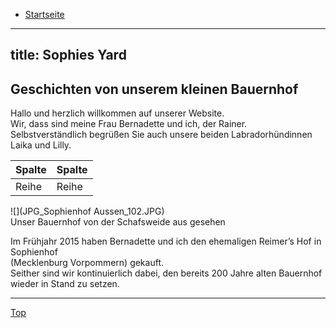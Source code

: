 * [Startseite](index.html "Startseite")  

---
title: Sophies Yard
---

## Geschichten von unserem kleinen Bauernhof  

Hallo und herzlich willkommen auf unserer Website.  
Wir, dass sind meine Frau Bernadette und ich, der Rainer.  
Selbstverständlich begrüßen Sie auch unsere beiden
Labradorhündinnen Laika und Lilly.  


Spalte | Spalte | 
---------|---------|
Reihe | Reihe |


![](JPG_Sophienhof Aussen_102.JPG)  
Unser Bauernhof von der Schafsweide aus gesehen  

Im Frühjahr 2015 haben Bernadette und ich den ehemaligen Reimer’s Hof in Sophienhof  
(Mecklenburg Vorpommern) gekauft.  
Seither sind wir kontinuierlich dabei, den bereits 200 Jahre alten Bauernhof wieder in Stand zu setzen.  

___
<a href="#">Top</a> 
